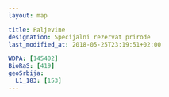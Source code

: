 ```yaml
---
layout: map

title: Paljevine
designation: Specijalni rezervat prirode
last_modified_at: 2018-05-25T23:19:51+02:00

WDPA: [145402]
BioRaS: [419]
geoSrbija:
  L1_183: [153]
---
```

